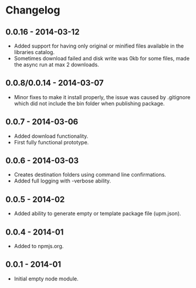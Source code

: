 ﻿Changelog
============

## 0.0.16 - 2014-03-12
- Added support for having only original or minified files available in the libraries catalog.
- Sometimes download failed and disk write was 0kb for some files, made the async run at max 2 downloads.

## 0.0.8/0.0.14 - 2014-03-07
- Minor fixes to make it install properly, the issue was caused by .gitignore which did not include the bin folder when publishing package.

## 0.0.7 - 2014-03-06
- Added download functionality.
- First fully functional prototype.

## 0.0.6 - 2014-03-03
- Creates destination folders using command line confirmations.
- Added full logging with -verbose ability.

## 0.0.5 - 2014-02
- Added ability to generate empty or template package file (upm.json).

## 0.0.4 - 2014-01
- Added to npmjs.org.

## 0.0.1 - 2014-01
- Initial empty node module.